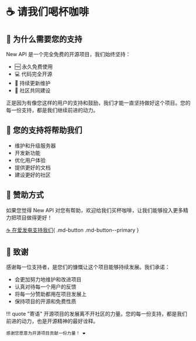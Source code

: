 # ☕ 请我们喝杯咖啡

## 💝 为什么需要您的支持

New API 是一个完全免费的开源项目，我们始终坚持：

- 🆓 永久免费使用
- 💻 代码完全开源
- 🤝 持续更新维护
- 👥 社区共同建设

正是因为有像您这样的用户的支持和鼓励，我们才能一直坚持做好这个项目。您的每一份支持，都是我们继续前进的动力。

## 🌟 您的支持将帮助我们

- 维护和升级服务器
- 开发新功能
- 优化用户体验
- 提供更好的文档
- 建设更好的社区

## 🎁 赞助方式

如果您觉得 New API 对您有帮助，欢迎给我们买杯咖啡，让我们能够投入更多精力把项目做得更好！

[☕ 在爱发电支持我们](https://afdian.com/a/new-api){ .md-button .md-button--primary }

## 💌 致谢

感谢每一位支持者，是您们的慷慨让这个项目能够持续发展。我们承诺：

- 会更加努力地维护和改进项目
- 认真对待每一个用户的反馈
- 将每一分赞助都用在项目发展上
- 保持项目的开源和免费性质

!!! quote "寄语"
    开源项目的发展离不开社区的力量。您的每一份支持，都是我们前进的动力，也是开源精神的最好诠释。
    
    感谢您愿意为开源项目贡献一份力量！ ❤️
